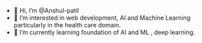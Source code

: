 - 👋 Hi, I’m @Anshul-patil
- 👀 I’m interested in web development, AI and Machine Learning particularly in the health care domain.
- 🌱 I’m currently learning foundation of AI and ML , deep learning.

<!---
Anshul-patil10/Anshul-patil10 is a ✨ special ✨ repository because its `README.md` (this file) appears on your GitHub profile.
You can click the Preview link to take a look at your changes.
--->
